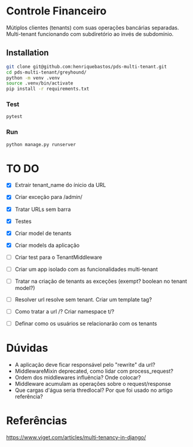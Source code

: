 # Controle Financeiro

Mútiplos clientes (tenants) com suas operações bancárias separadas.
Multi-tenant funcionando com subdiretório ao invés de subdomínio.


## Installation
```bash
git clone git@github.com:henriquebastos/pds-multi-tenant.git
cd pds-multi-tenant/greyhound/
python -m venv .venv
source .venv/bin/activate
pip install -r requirements.txt
```

### Test
```bash
pytest
```

### Run
```bash
python manage.py runserver
```

# TO DO

- [X] Extrair tenant_name do ínicio da URL
- [X] Criar exceção para /admin/
- [X] Tratar URLs sem barra
- [X] Testes
- [X] Criar model de tenants
- [X] Criar models da aplicação
- [ ] Criar test para o TenantMiddleware
- [ ] Criar um app isolado com as funcionalidades multi-tenant
- [ ] Tratar na criação de tenants as exceções (exempt? boolean no tenant model?)
- [ ] Resolver url resolve sem tenant. Criar um template tag?
- [ ] Como tratar a url /? Criar namespace t/?
- [ ] Definar como os usuários se relacionarão com os tenants


# Dúvidas

- A aplicação deve ficar responsável pelo "rewrite" da url?
- MiddlewareMixin deprecated, como lidar com process_request?
- Ordem dos middlewares influência? Onde colocar?
- Middleware acumulam as operações sobre o request/response
- Que cargas d'água seria thredlocal? Por que foi usado no artigo referência?

# Referências

https://www.viget.com/articles/multi-tenancy-in-django/

